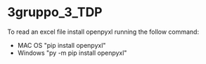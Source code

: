 # 3gruppo_3_TDP

To read an excel file install openpyxl running the follow command: 
- MAC OS "pip install openpyxl"
- Windows "py -m pip install openpyxl"
